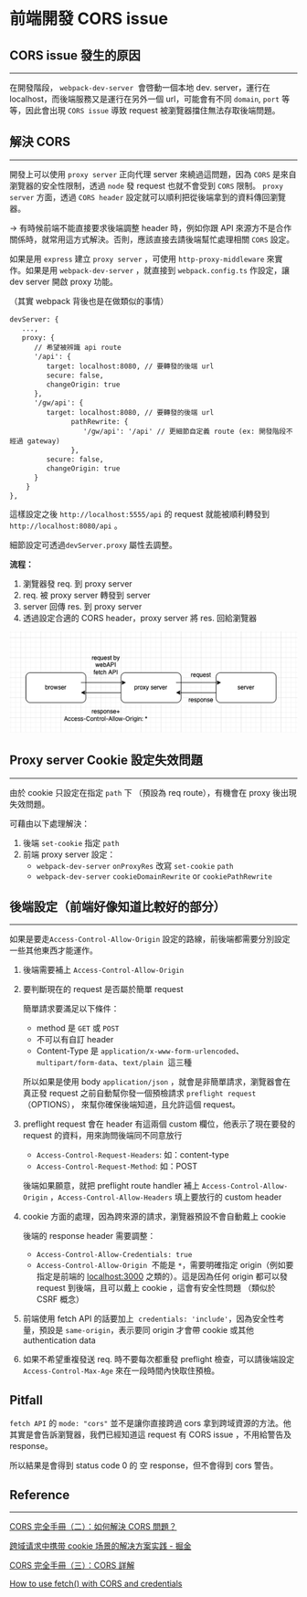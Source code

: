# 前端開發 CORS issue

## CORS issue 發生的原因

---

在開發階段， `webpack-dev-server`  會啓動一個本地 dev. server，運行在 localhost，而後端服務又是運行在另外一個 url，可能會有不同 `domain`, `port` 等等，因此會出現 `CORS issue` 導致 request 被瀏覽器擋住無法存取後端問題。

## 解決 CORS

---

開發上可以使用 `proxy server` 正向代理 server 來繞過這問題，因為 `CORS` 是來自瀏覽器的安全性限制，透過 `node` 發 request 也就不會受到 `CORS` 限制。 `proxy server` 方面，透過 `CORS header` 設定就可以順利把從後端拿到的資料傳回瀏覽器。

→ 有時候前端不能直接要求後端調整 header 時，例如你跟 API 來源方不是合作關係時，就常用這方式解決。否則，應該直接去請後端幫忙處理相關 `CORS` 設定。

如果是用 `express` 建立 `proxy server` ，可使用 `http-proxy-middleware` 來實作。如果是用 `webpack-dev-server` ，就直接到 `webpack.config.ts` 作設定，讓 dev server 開啟 proxy 功能。

（其實 webpack 背後也是在做類似的事情）

```tsx
devServer: {
   ...,
   proxy: {
      // 希望被辨識 api route
      '/api': {
         target: localhost:8080, // 要轉發的後端 url
         secure: false,
         changeOrigin: true
      },
      '/gw/api': {
         target: localhost:8080, // 要轉發的後端 url
               pathRewrite: {
                  '/gw/api': '/api' // 更細節自定義 route (ex: 開發階段不經過 gateway)
               },
         secure: false,
         changeOrigin: true
      }
	}
},
```

這樣設定之後 `http://localhost:5555/api` 的 request 就能被順利轉發到 `http://localhost:8080/api` 。

細節設定可透過`devServer.proxy` 屬性去調整。

**流程：**

1. 瀏覽器發 req. 到 proxy server
2. req. 被 proxy server 轉發到 server
3. server 回傳 res. 到 proxy server
4. 透過設定合適的 CORS header，proxy server 將 res. 回給瀏覽器

![img](./img/feCORS01.png)

## Proxy server Cookie 設定失效問題

---

由於 cookie 只設定在指定 `path` 下 （預設為 req route），有機會在 proxy 後出現失效問題。

可藉由以下處理解決：

1. 後端 `set-cookie` 指定 `path`
2. 前端 proxy server 設定：
   - `webpack-dev-server` `onProxyRes` 改寫 `set-cookie` `path`
   - `webpack-dev-server` `cookieDomainRewrite` or `cookiePathRewrite`

## 後端設定（前端好像知道比較好的部分）

---

如果是要走`Access-Control-Allow-Origin` 設定的路線，前後端都需要分別設定一些其他東西才能運作。

1. 後端需要補上 `Access-Control-Allow-Origin`
2. 要判斷現在的 request 是否屬於簡單 request

   簡單請求要滿足以下條件：

   - method 是 `GET` 或 `POST`
   - 不可以有自訂 header
   - Content-Type 是 `application/x-www-form-urlencoded`、`multipart/form-data`、`text/plain`  這三種

   所以如果是使用 body `application/json` ，就會是非簡單請求，瀏覽器會在真正發 request 之前自動幫你發一個預檢請求 `preflight request` （OPTIONS）， 來幫你確保後端知道，且允許這個 request。

3. preflight request 會在 header 有這兩個 custom 欄位，他表示了現在要發的 request 的資料，用來詢問後端同不同意放行

   - `Access-Control-Request-Headers`: 如：content-type
   - `Access-Control-Request-Method`: 如：POST

   後端如果願意，就把 preflight route handler 補上 `Access-Control-Allow-Origin` ，`Access-Control-Allow-Headers` 填上要放行的 custom header

4. cookie 方面的處理，因為跨來源的請求，瀏覽器預設不會自動戴上 cookie

   後端的 response header 需要調整：

   - `Access-Control-Allow-Credentials: true`
   - `Access-Control-Allow-Origin`  不能是 `*`，需要明確指定 origin（例如要指定是前端的 [localhost:3000](http://localhost:3000) 之類的）。這是因為任何 origin 都可以發 request 到後端，且可以戴上 cookie ，這會有安全性問題 （類似於 CSRF 概念）

5. 前端使用 fetch API 的話要加上  `credentials: 'include'`，因為安全性考量，預設是 `same-origin`，表示要同 origin 才會帶 cookie 或其他 authentication data

6. 如果不希望重複發送 req. 時不要每次都重發 preflight 檢查，可以請後端設定 `Access-Control-Max-Age` 來在一段時間內快取住預檢。

## Pitfall

`fetch API` 的 `mode: "cors"` 並不是讓你直接跨過 cors 拿到跨域資源的方法。他其實是會告訴瀏覽器，我們已經知道這 request 有 CORS issue ，不用給警告及 response。

所以結果是會得到 status code 0 的 空 response，但不會得到 cors 警告。

## Reference

---

[CORS 完全手冊（二）：如何解決 CORS 問題？](https://blog.huli.tw/2021/02/19/cors-guide-2/)

[跨域请求中携带 cookie 场景的解决方案实践 - 掘金](https://juejin.cn/post/7074217735928381448)

[CORS 完全手冊（三）：CORS 詳解](https://blog.huli.tw/2021/02/19/cors-guide-3/)

[How to use fetch() with CORS and credentials](https://byby.dev/js-fetch-cors-credentials)
